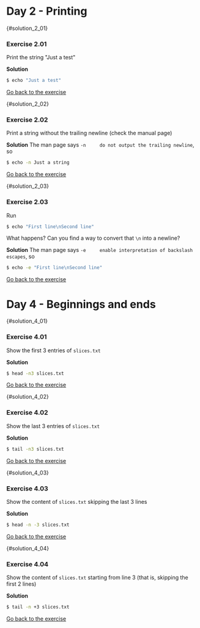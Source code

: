 # Day 2 - Printing

{#solution_2_01}
### Exercise 2.01
Print the string "Just a test"

**Solution**
```sh
$ echo "Just a test"
```

[Go back to the exercise](#exercise_2_01)

{#solution_2_02}
### Exercise 2.02
Print a string without the trailing newline (check the manual page)

**Solution**
The man page says `-n     do not output the trailing newline`, so

``` sh
$ echo -n Just a string
```

[Go back to the exercise](#exercise_2_02)

{#solution_2_03}
### Exercise 2.03
Run

``` sh
$ echo "First line\nSecond line"
```

What happens? Can you find a way to convert that `\n` into a newline?

**Solution**
The man page says `-e     enable interpretation of backslash escapes`, so

``` sh
$ echo -e "First line\nSecond line"
```

[Go back to the exercise](#exercise_2_03)

# Day 4 - Beginnings and ends

{#solution_4_01}
### Exercise 4.01
Show the first 3 entries of `slices.txt`

**Solution**
``` sh
$ head -n3 slices.txt
```

[Go back to the exercise](#exercise_4_01)

{#solution_4_02}
### Exercise 4.02
Show the last 3 entries of `slices.txt`

**Solution**
``` sh
$ tail -n3 slices.txt
```

[Go back to the exercise](#exercise_4_02)

{#solution_4_03}
### Exercise 4.03
Show the content of `slices.txt` skipping the last 3 lines

**Solution**
``` sh
$ head -n -3 slices.txt
```

[Go back to the exercise](#exercise_4_03)

{#solution_4_04}
### Exercise 4.04
Show the content of `slices.txt` starting from line 3 (that is, skipping the first 2 lines)

**Solution**
``` sh
$ tail -n +3 slices.txt
```

[Go back to the exercise](#exercise_4_04)

